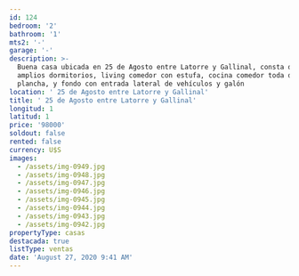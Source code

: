 ```yaml
---
id: 124
bedroom: '2'
bathroom: '1'
mts2: '-'
garage: '-'
description: >-
  Buena casa ubicada en 25 de Agosto entre Latorre y Gallinal, consta de 2
  amplios dormitorios, living comedor con estufa, cocina comedor toda de
  plancha, y fondo con entrada lateral de vehículos y galón
location: ' 25 de Agosto entre Latorre y Gallinal'
title: ' 25 de Agosto entre Latorre y Gallinal'
longitud: 1
latitud: 1
price: '98000'
soldout: false
rented: false
currency: U$S
images:
  - /assets/img-0949.jpg
  - /assets/img-0948.jpg
  - /assets/img-0947.jpg
  - /assets/img-0946.jpg
  - /assets/img-0945.jpg
  - /assets/img-0944.jpg
  - /assets/img-0943.jpg
  - /assets/img-0942.jpg
propertyType: casas
destacada: true
listType: ventas
date: 'August 27, 2020 9:41 AM'
---
```


